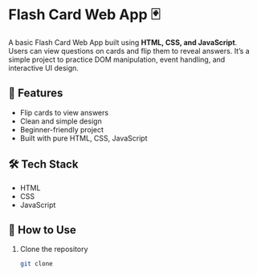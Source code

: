 # Flash Card Web App 🃏  

A basic Flash Card Web App built using **HTML, CSS, and JavaScript**.  
Users can view questions on cards and flip them to reveal answers. It’s a simple project to practice DOM manipulation, event handling, and interactive UI design.  

## 🚀 Features  
- Flip cards to view answers  
- Clean and simple design  
- Beginner-friendly project  
- Built with pure HTML, CSS, JavaScript  

## 🛠️ Tech Stack  
- HTML  
- CSS  
- JavaScript  

## 📂 How to Use  
1. Clone the repository  
   ```bash
   git clone 
